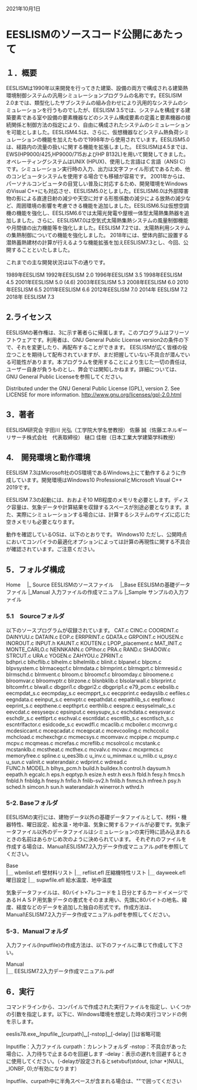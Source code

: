 2021年10月1日

# EESLISMのソースコード公開にあたって


## １．概要
EESLISMは1990年以来開発を行ってきた建築、設備の両方で構成される建築熱環境制御システムの汎用シミュレーションプログラムの名称です。EESLISIM 2.0までは、類型化したサブシステムの組み合わせにより汎用的なシステムのシミュレーションを行うものでしたが、EESLISM 3.5では、システムを構成する建築要素である室や設備の要素機器などのシステム構成要素の定義と要素機器の接続関係と制御方法の指定により、自由に構成されたシステムのシミュレーションを可能としました。EESLISM4.5は、さらに、仮想機器などシステム熱負荷シミュレーションの機能を加えたもので1998年から使用されています。EESLISM5.0は、経路内の流量の扱いに関する機能を拡張しました。
EESLISMは4.5までは、EWS(HP9000/425,HP9000/715およびHP B132L)を用いて開発してきました。オペレーティングシステムはUNIX (HPUX)、使用した言語はＣ言語（ANSI C）です。シミュレーション実行時の入力、出力は文字ファイル形式であるため、他のコンピュータシステムを使用する場合でも移植が容易です。
2001年からは、パーソナルコンピュータの目覚しい普及に対応するため、開発環境をWindowsのVisual C++にも対応させ、EESLISM5.0としました。EESLISM6.0は外部障害物の影による直達日射の減少や天空に対する形態係数の減少による放熱の減少など、周囲環境の影響を考慮できる機能を追加しました。EESLISM6.5は仮想空調機の機能を強化し、EESLISM6.6では太陽光発電や屋根一体型太陽熱集熱器を追加しました。さらに、EESLISM7.0は空気式太陽熱集熱システムの風量制御機能や月間値の出力機能等を強化しました。EESLISM 7.2では、太陽熱利用システムの集熱制御についての機能を強化しました。
2018年には、壁体内部に設置する潜熱蓄熱建材の計算が行えるような機能拡張を加えEESLISM7.3とし、今回、公開することといたしました。

これまでの主な開発状況は以下の通りです。

1989年EESLISM
1992年EESLISM 2.0
1996年EESLISM 3.5
1998年EESLISM 4.5
2001年EESLISM 5.0 (4.6)
2003年EESLISM 5.3
2008年EESLISM 6.0
2010年EESLISM 6.5
2011年EESLISM 6.6
2012年EESLISM 7.0
2014年 EESLISM 7.2
2018年 EESLISM 7.3

## 2.ライセンス
EESLISMの著作権は、3に示す著者らに帰属します。このプログラムはフリーソフトウェアです。利用者は、GNU General Public License version2の条件の下で、それを変更したり、再配布することができます。
EESLISMが広く皆様の役立つことを期待して配布されていますが、まだ把握していない不具合が潜んでいる可能性があります。本プログラムを使用することにより生じた一切の責任は,ユーザー自身が負うものとし、弊会では関知しかねます。詳細については、GNU General Public Licenseを参照してください。

Distributed under the GNU General Public License (GPL), version 2.
See LICENSE for more information. http://www.gnu.org/licenses/gpl-2.0.html

## 3．著者
EESLISM研究会
宇田川 光弘（工学院大学名誉教授）
佐藤 誠（佐藤エネルギーリサーチ株式会社　代表取締役）
樋口 佳樹（日本工業大学建築学科教授）


## 4.　開発環境と動作環境

EESLISM 7.3はMicrosoft社のOS環境であるWindows上にて動作するように作成しています。開発環境はWindows10 ProfessionalとMicrosoft Visual C++ 2019です。

EESLISM 7.3の起動には、おおよそ10 MB程度のメモリを必要とします。ディスク容量は、気象データや計算結果を収録するスペースが別途必要となります。また、実際にシミュレーションする場合には、計算するシステムのサイズに応じた空きメモリも必要となります。

動作を確認しているOSは、以下のとおりです。
Windows10
ただし、公開時点においてコンパイラの最適化オプションによっては計算の再現性に関する不具合が確認されています。ご注意ください。


## 5．フォルダ構成

Home
　|_ Source  		EESLISMのソースファイル
　|_Base			EESLISMの基礎データファイル
  |_Manual		入力ファイルの作成マニュアル
  |_Sample		サンプルの入力ファイル

### 5.1　Sourceフォルダ
以下のソースプログラムが収録されています。
CAT.c		CINC.c		COORDNT.c	DAINYUU.c	DATAIN.c
EOP.c	ERRPRINT.c	GDATA.c	GRPOINT.c	HOUSEN.c
INOROUT.c	INPUT.h	KAUNT.c	KOUTEN.c	LPOP_placement.c
MAT_INIT.c	MONTE_CARLO.c	NENNKANN.c	OPIhor.c	PRA.c
RAND.c	SHADOW.c	STRCUT.c	URA.c	YOGEN.c
ZAHYOU.c	ZPRINT.c			
bdhpri.c	blhcflib.c	blhelm.c		blhelmlib.c	
blinit.c	blpanel.c	blpcm.c	blpvsystem.c	blrmaceqcf.c
blrmdata.c	blrmprint.c	blrmqprt.c	blrmresid.c	blrmschd.c
blrmvent.c	blroom.c	blroomcf.c	blroomday.c	blroomene.c
blroomvar.c	blroomvptr.c	blrzone.c	blsnbklib.c	blsolarwall.c
blsrprint.c	bltcomfrt.c	blwall.c	dbgpri1.c	dbgpri2.c
dbgprip1.c	e79_pcm.c	eebslib.c	eecmpdat_s.c	eecmpday_s.c
eecmpprt_s.c	eecpprint.c	eedayslib.c	eefiles.c	eegndata.c
eeinput_s.c	eenvptr.c	eepathdat.c	eepathlib_s.c	eepflow.c
eeprint_s.c	eepthene.c	eepthprt.c	eerthlib.c	eespre.c
eesyselmalc_s.c
eevcdat.c	eesyseqv.c
epsinput.c	eesysupv_s.c
eschdata.c	eesysvar.c
eschdlr_s.c	eettlprt.c
eschval.c
escntldat.c	escntllb_s.c	escntlsch_s.c	escntrlfactor.c	esidcode_s.c
evcwdfl.c	mcaclib.c	mcboiler.c	mccnvrg.c	mcdesiccant.c
mceqcadat.c	mceqpcat.c	mcevcooling.c	mchccoil.c	mchcload.c
mchexchgr.c	mcmecsys.c	mcomvav.c	mcpipe.c	mcpump.c
mcpv.c	mcqmeas.c	mcrefas.c	mcreflib.c	mcsolrcol.c
mcstank.c	mcstanklb.c	mcstheat.c	mcthex.c	mcvalv.c
mcvav.c	mcxprmcs.c	memoryfree.c	spline.c	u_ees3lb.c
u_inv.c	u_minmax.c	u_mlib.c	u_psy.c	u_sun.c
valinit.c	waterandair.c	wdprint.c	wdread.c	
FUNC.h		MODEL.h	blhys_pcm.h	build.h	buildex.h
control.h	daysum.h	eepath.h	egcalc.h	eps.h
eqptyp.h	esize.h	estr.h	exs.h	fbld.h
fesy.h	fmcs.h	fnbld.h	fnbldg.h	fnesy.h
fnfio.h	fnlib-sv2.h	fnlib.h	fnmcs.h	mfree.h
psy.h	sched.h	simcon.h	sun.h	waterandair.h
winerror.h	wthrd.h			


### 5-2. Baseフォルダ
EESLISMの実行には、建物データ以外の基礎データファイルとして、材料・機器特性、曜日設定、給水温・地中温、気象に関するファイルが必要です。気象データファイル以外のデータファイルはシミュレーションの実行時に読み込まれるときの名前はあらかじめ次のように決められています。
それぞれのファイルを作成する場合は、Manual\ESLISM7.2入力データ作成マニュアル.pdfを参照してください。

Base\
|＿ wbmlist.efl 	壁材料リスト 
|＿ reflist.efl 	圧縮機特性リスト 
|＿ dayweek.efl 	曜日設定 
|＿ supwfile.efl 	給水温度、地中温度

気象データファイルは、80バイト×7レコードを１日分とするカードイメージであるＨＡＳＰ用気象データの書式をそのまま用い、先頭に80バイトの地名、緯度、経度などのデータを追加した独自の形式です。作成方法は、Manual\ESLISM7.2入力データ作成マニュアル.pdfを参照してください。

### 5-3．Manualフォルダ
入力ファイル(Inputfile)の作成方法は、以下のファイルに準じて作成して下さい。

Manual\
|＿ EESLISM7.2入力データ作成マニュアル.pdf

## 6．実行
コマンドラインから、コンパイルで作成された実行ファイルを指定し、いくつかの引数を指定します。以下に、Windows環境を想定した時の実行コマンドの例を示します。

eeslis78.exe␣Inpufile␣[curpath]␣[-nstop]␣[-delay]
[]は省略可能

Inputifle：入力ファイル
curpath：カレントフォルダ
-nstop：不具合があった場合に、入力待ちで止まるのを回避します
-delay：表示の遅れを回避するときに使用してください。（-delayが設定されるとsetvbuf(stdout, (char *)NULL, _IONBF, 0);が有効になります）

Inputfile、curpath中に半角スペースが含まれる場合は、""で囲ってください



